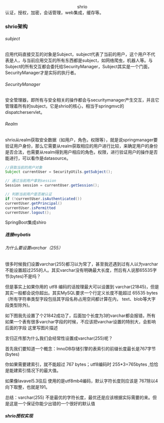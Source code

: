 <center>shrio</center>
认证，授权，加密，会话管理，web集成，缓存等。

### shrio架构

###### subject

应用代码直接交互的对象是Subject，subject代表了当前的用户，这个用户不代表是人，与当前应用交互的所有东西都是subject，如网络爬虫，机器人等。与Subject的所有交互都会委托给SecurityManager，Subject其实是一个门面，SecurityManager才是实际的执行者。

###### SecurityManager

安全管理器，即所有与安全相关的操作都会与securitymanager产生交互，并且它管理着所有的subject，它是shrio的核心，相当于springmvc的dispatcherservlet。

###### Realm

shrio从realm获取安全数据（如用户，角色，权限等），就是说springmanager要验证用户身份，那么它需要从realm获取相应的用户进行比较，来确定用户的身份是否合法，也需要从realm得到用户相应的角色，权限，进行验证用户的操作是否能进行，可以看作是datasource。

```java
//获取当前的用户对象
Subject currentUser = SecurityUtils.getSubject();

// 通过当前用户拿到session
Session session = currentUser.getSession();

// 判断当前用户是否被认证
if (!currentUser.isAuthenticated())
currentUser.getPrincipal()
currentUser.isPermitted
currentUser.logout();
```

SpringBoot集成shiro

##### 连接mybatis

###### 为什么要设置varchar（255）

很多时候我们设置varchar(255)都习以为常了，甚至我还遇到过有人以为varchar不能设置超过255的人。其实varchar没有明确最大长度，然后有人说那65535字节(bytes)不是吗？

但是事实上如果你用的 utf8 编码的话按理最大可以设置到 varchar(21845)，但是其实一般都会说你超出。其实MySQL要求一个行定义长度不能超过 65535 bytes（所有字符串类型字段包括其字段名称占用空间都计算在内， text、blob等大字段类型除外)。

如下图我先设置了个21842成功了，后面加个长度为3的varchar都会报错，所有如果一个表有很多varchar字段的时候，不应该把varchar设置的特别大，会影响后面的字段
这里写图片描述

言归正传那为什么我们会经常性设置成varchar(255)呢？

首先我们要知道一个概念：InnoDB存储引擎的表索引的前缀长度最长是767字节(bytes)

你如果需要建索引，就不能超过 767 bytes；utf8编码时 255*3=765bytes ,恰恰是能建索引情况下的最大值。

如果像lavavel5.3往后 使用的是utf8mb4编码，默认字符长度则应该是 767除以4向下取整，也就是191。

总结：varchar(255) 不是最优的字符长度，最优还是应该根据实际需要的来。但是这是一个保证你能少出错的一个很好的默认值

##### shrio授权实现

